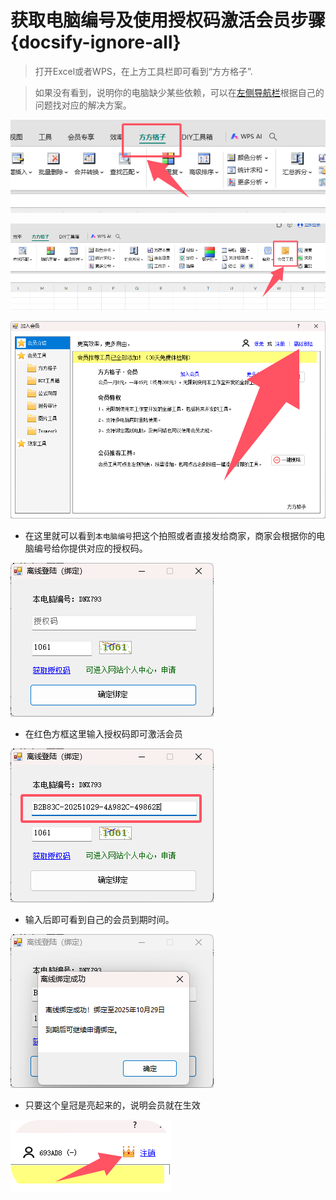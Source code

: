 # 获取电脑编号及使用授权码激活会员步骤 {docsify-ignore-all}

> 打开Excel或者WPS，在上方工具栏即可看到“方方格子”.

> 如果没有看到，说明你的电脑缺少某些依赖，可以在[左侧导航栏](help/qa)根据自己的问题找对应的解决方案。

![](../images/ffcel1.png)

![](../images/ffcel2.png)

![](../images/ffce3.png)

- 在这里就可以看到`本电脑编号`把这个拍照或者直接发给商家，商家会根据你的电脑编号给你提供对应的授权码。

![](../images/ffce4.png)

- 在红色方框这里输入授权码即可激活会员

![](../images/ffce5.png)

- 输入后即可看到自己的会员到期时间。 

![](../images/ffce6.png)

- 只要这个皇冠是亮起来的，说明会员就在生效

![](../images/QQ20241230-155933.png)








